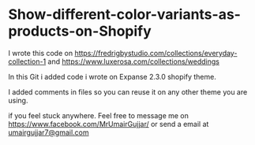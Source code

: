 # Show-different-color-variants-as-products-on-Shopify

I wrote this code on https://fredrigbystudio.com/collections/everyday-collection-1 and https://www.luxerosa.com/collections/weddings

In this Git i added code i wrote on Expanse 2.3.0 shopify theme.

I added comments in files so you can reuse it on any other theme you are using.

if you feel stuck anywhere. Feel free to message me on https://www.facebook.com/MrUmairGujjar/ or send a email at umairgujjar7@gmail.com
